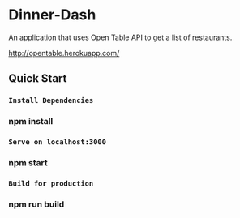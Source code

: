 # Dinner-Dash
An application that uses Open Table API to get a list of restaurants.

http://opentable.herokuapp.com/

## Quick Start

### `Install Dependencies`
### npm install

### `Serve on localhost:3000`
### npm start

### `Build for production`
### npm run build
